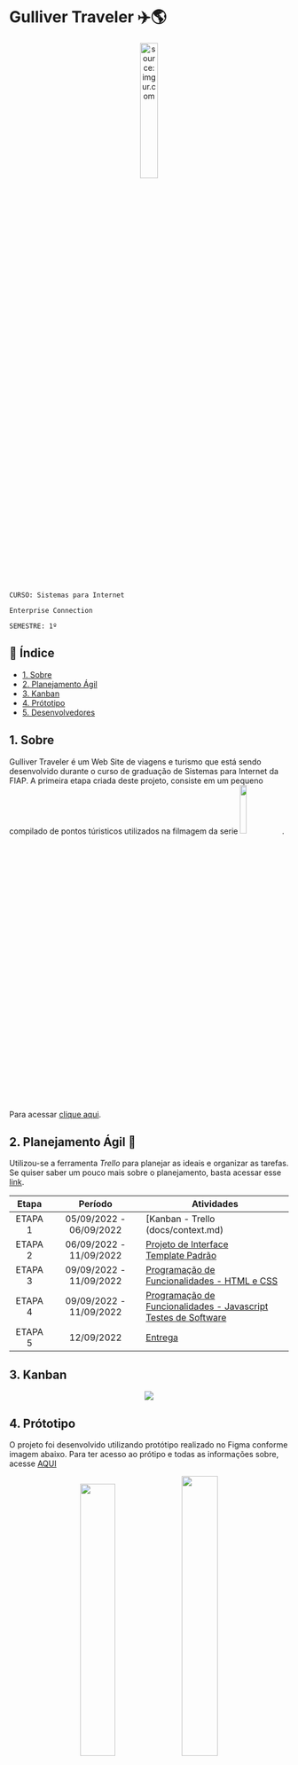 # Gulliver Traveler ✈️​🌎​

<div align="center" >
 <a href="https://imgur.com/g9u7IkE"><img width="25%" src="https://i.imgur.com/g9u7IkE.png" title="source: imgur.com" /></a> 
</div>

`CURSO: Sistemas para Internet`

`Enterprise Connection`

`SEMESTRE: 1º`

## :page_facing_up: Índice

* [1. Sobre](#1-sobre)
* [2. Planejamento Ágil](#2-Planejamento-Ágil)
* [3. Kanban](#3-Kanban)
* [4. Prótotipo](#4-Prótotipo)
* [5. Desenvolvedores](#5-Desenvolvedores)

## 1. Sobre
Gulliver Traveler é um Web Site de viagens e turismo que está sendo desenvolvido durante o curso de graduação de Sistemas para Internet da FIAP. A primeira etapa criada deste projeto, consiste em um pequeno compilado de pontos túristicos utilizados na filmagem da serie <img  width="15%" src="https://user-images.githubusercontent.com/37550557/189577544-52a6fd30-85ba-496f-a284-28d0fed19fd0.png" />.
Para acessar [clique aqui](https://gulliver-traveler.vercel.app/).

## 2. Planejamento Ágil :memo:
Utilizou-se a ferramenta _Trello_ para planejar as ideais e organizar as tarefas.
Se quiser saber um pouco mais sobre o planejamento, basta acessar esse [link](https://trello.com/invite/b/xTg4Htog/fd15e1ad704cb4a9e04e81e60e7d5e03/gulliver-traveler).

| Etapa         | Período                   | Atividades |
|  :----:   |  :----:               | ----------- |
| ETAPA 1       | 05/09/2022 - 06/09/2022   |[Kanban - Trello (docs/context.md) <br> |
| ETAPA 2       | 06/09/2022 - 11/09/2022   |[Projeto de Interface](docs/interface.md) <br> [Template Padrão](src/header.md) |
| ETAPA 3       | 09/09/2022 - 11/09/2022   |[Programação de Funcionalidades - HTML e CSS](docs/development.md) |
| ETAPA 4       | 09/09/2022 - 11/09/2022   |[Programação de Funcionalidades - Javascript](docs/development.md) <br> [Testes de Software ](docs/tests.md) |
| ETAPA 5       | 12/09/2022                |[Entrega](presentation/README.md) |

## 3. Kanban
<div align="center">
 <img src="https://user-images.githubusercontent.com/37550557/189559934-9226c3f3-5fce-4615-8e50-65edacad3bc7.png"/>
</div>

## 4. Prótotipo

O projeto foi desenvolvido utilizando protótipo realizado no Figma conforme imagem abaixo. Para ter acesso ao prótipo e todas as informações sobre, acesse [AQUI](https://www.figma.com/file/Du9rswE4Zw8bqqhcNuANpX/Untitled?node-id=0%3A1)

<div align="center">
  <img width="35.5%" src="https://user-images.githubusercontent.com/37550557/189576083-4984a371-c3f8-46e6-8fdc-891af7762c70.png"/>
  <img width="36%" src="https://user-images.githubusercontent.com/37550557/189576342-0c217860-8dfe-447b-a2ec-0c79fdc0271c.png"/>
</div>

## 5. Desenvolvedores :octocat:
Esta aplicação foi desenvolvida por:

<table align="center">
  <tr>
    <td align="center">
      <a href="https://github.com/flavialbraz">
        <img src="https://avatars.githubusercontent.com/u/78583429?v=4" width="100px;" alt="Foto de Flavia no GitHub"/><br>
        <sub>
          <b>Flavia </b>
        </sub>
      </a>
    </td>
     <td align="center">
      <a href="https://github.com/luciana-pereira">
        <img src="https://avatars.githubusercontent.com/u/37550557?v=4" width="100px;" alt="Foto de Fernanda no GitHub"/><br>
        <sub>
          <b>Luciana Pereira</b>
        </sub>
      </a>
    </td>
    <td align="center">
      <a href="https://github.com/matheus-poro">
        <img src="https://avatars.githubusercontent.com/u/111644802?v=4" width="100px;" alt="Foto de Matheus Cavalcante no GitHub"/><br>
        <sub>
          <b>Matheus Cavalcante</b>
        </sub>
      </a>
    </td>
     <td align="center">
      <a href="https://github.com/nathnasz">
        <img src="https://avatars.githubusercontent.com/u/112103097?v=4" width="100px;" alt="Foto de Nathalia no GitHub"/><br>
        <sub>
          <b>Nathalia de Campos</b>
        </sub>
      </a>
    <td align="center">
      <a href="https://github.com/TobiasGustavo">
        <img src="https://avatars.githubusercontent.com/u/88210620?v=4" width="100px;" alt="Foto de Tobias Soares no GitHub"/><br>
        <sub>
          <b>Tobias Soares</b>
        </sub>
      </a>
    </td>
    <td >
  </tr>
</table>

   
